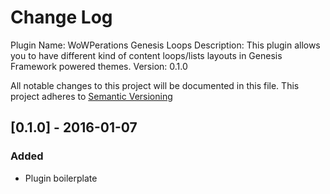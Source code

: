 # Change Log

Plugin Name: WoWPerations Genesis Loops
Description: This plugin allows you to have different kind of content loops/lists layouts in Genesis Framework powered themes.
Version: 0.1.0

All notable changes to this project will be documented in this file.
This project adheres to [Semantic Versioning](http://semver.org/)

## [0.1.0] - 2016-01-07

### Added
- Plugin boilerplate